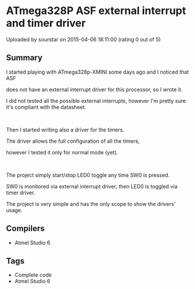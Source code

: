 # ATmega328P ASF external interrupt and timer driver

Uploaded by sourstar on 2015-04-06 18:11:00 (rating 0 out of 5)

## Summary

I started playing with ATmega328p-XMINI some days ago and I noticed that ASF


does not have an external interrupt driver for this processor, so I wrote it.


I did not tested all the possible external interrupts, however I'm pretty sure it's compliant with the datasheet.


 


Then I started writing also a driver for the timers.


The driver allows the full configuration of all the timers,


however I tested it only for normal mode (yet).


 


The project simply start/stop LED0 toggle any time SW0 is pressed.


SW0 is monitored via external interrupt driver, then LED0 is toggled via timer driver.


The project is very simple and has the only scope to show the drivers' usage.

## Compilers

- Atmel Studio 6

## Tags

- Complete code
- Atmel Studio 6

